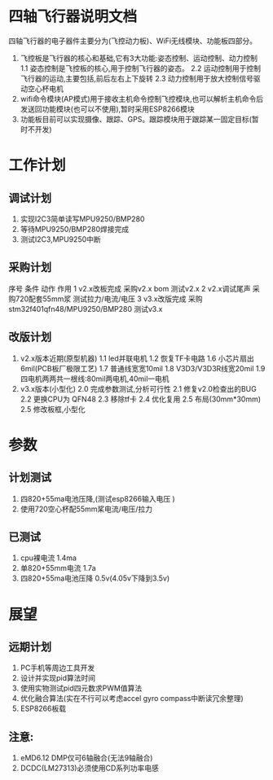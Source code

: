 # 四轴飞行器说明文档
四轴飞行器的电子器件主要分为(飞控动力板)、WiFi无线模块、功能板四部分。
1. 飞控板是飞行器的核心和基础,它有3大功能:姿态控制、运动控制、动力控制
   1.1 姿态控制是飞控板的核心,用于控制飞行器的姿态。
   2.2 运动控制用于控制飞行器的运动,主要包括,前后左右上下旋转
   2.3 动力控制用于放大控制信号驱动空心杯电机
2. wifi命令模块\(AP模式\)用于接收主机命令控制飞控模块,也可以解析主机命令后发送回功能模块\(也可以不使用\),暂时采用ESP8266模块
3. 功能板目前可以实现摄像、跟踪、GPS。跟踪模块用于跟踪某一固定目标\(暂时不开发\)



# 工作计划
## 调试计划
1. 实现I2C3简单读写MPU9250/BMP280
2. 等待MPU9250/BMP280焊接完成
3. 测试I2C3,MPU9250中断
## 采购计划
序号 条件          动作                               作用
1    v2.x改板完成  采购v2.x bom                       测试v2.x
2    v2.x调试尾声  采购720配套55mm浆                  测试拉力/电流/电压
3    v3.x改版完成  采购stm32f401qfn48/MPU9250/BMP280  测试v3.x
## 改版计划
1. v2.x版本近期(原型机器)
   1.1 led并联电机
   1.2 恢复TF卡电路
   1.6 小芯片扇出6mil(PCB板厂极限工艺)
   1.7 普通线宽宽10mil
   1.8 V3D3/V3D3R线宽20mil
   1.9 四电机两两共一根线:80mil两电机,40mil一电机
2. v3.x版本(小型化)
   2.0 完成参数测试,分析可行性
   2.1 修复v2.0检查出的BUG
   2.2 更换CPU为 QFN48
   2.3 移除tf卡
   2.4 优化复用
   2.5 布局(30mm*30mm)
   2.5 修改板框,小型化



# 参数
## 计划测试
1. 四820+55ma电池压降,(测试esp8266输入电压 )
2. 使用720空心杯配55mm桨电流/电压/拉力
## 已测试
1. cpu裸电流                        1.4ma
2. 单820+55mm电流                   1.7a
3. 四820+55ma电池压降               0.5v(4.05v下降到3.5v)



# 展望
## 远期计划
1. PC手机等周边工具开发
2. 设计并实现pid算法时间
3. 使用实物测试pid四元数求PWM值算法
4. 优化融合算法(实在不行可以考虑accel gyro compass中断读冗余整理)
5. ESP8266板载

## 注意:
1. eMD6.12 DMP仅可6轴融合(无法9轴融合)
2. DCDC(LM27313)必须使用CD系列功率电感

